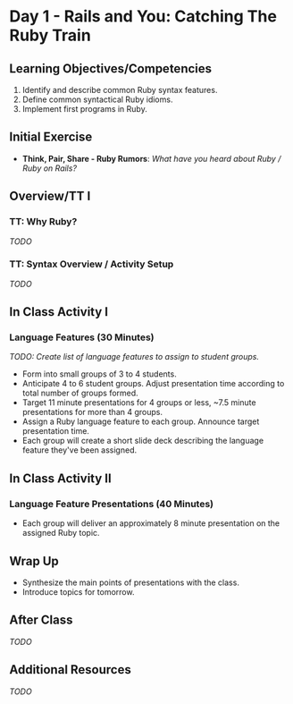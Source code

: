 # Day 1 - Rails and You: Catching The Ruby Train

## Learning Objectives/Competencies

1. Identify and describe common Ruby syntax features.
1. Define common syntactical Ruby idioms.
1. Implement first programs in Ruby.

## Initial Exercise

- **Think, Pair, Share - Ruby Rumors**: _What have you heard about Ruby / Ruby on Rails?_

## Overview/TT I

### TT: Why Ruby?

_TODO_

### TT: Syntax Overview / Activity Setup

_TODO_

## In Class Activity I

### Language Features (30 Minutes)

_TODO: Create list of language features to assign to student groups._

- Form into small groups of 3 to 4 students.
- Anticipate 4 to 6 student groups. Adjust presentation time according to total number of groups formed.
- Target 11 minute presentations for 4 groups or less, ~7.5 minute presentations for more than 4 groups.
- Assign a Ruby language feature to each group. Announce target presentation time.
- Each group will create a short slide deck describing the language feature they've been assigned.

## In Class Activity II

### Language Feature Presentations (40 Minutes)

- Each group will deliver an approximately 8 minute presentation on the assigned Ruby topic.

## Wrap Up

- Synthesize the main points of presentations with the class.
- Introduce topics for tomorrow.

## After Class

_TODO_

## Additional Resources

_TODO_
